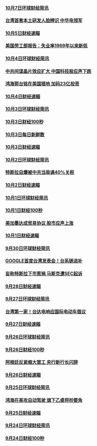 #### [10月7日环球财经简讯](../pages/news208/a1394527.md?t=10090332) 

#### [台湾首套本土研发人脸辨识 中华电领军](../pages/news208/a1394509.md?t=10090332) 

#### [10月5日财经速瞄](../pages/news208/a1394260.md?t=10090332) 

#### [美国劳工部报告：失业率1969年以来新低](../pages/news208/a1394221.md?t=10090332) 

#### [10月4日环球财经简讯](../pages/news208/a1394211.md?t=10090332) 

#### [中共间谍晶片效应扩大 中国科技股应声下跌](../pages/news208/a1394210.md?t=10090332) 

#### [鸿海郭台铭在美国猎地 加码23亿投资](../pages/news208/a1394184.md?t=10090332) 

#### [10月4日财经速瞄](../pages/news208/a1394104.md?t=10090332) 

#### [10月3日环球财经简讯](../pages/news208/a1394057.md?t=10090332) 

#### [10月3日财经100秒](../pages/news208/a1394034.md?t=10090332) 

#### [10月3日每日新鲜数](../pages/news208/a1393967.md?t=10090332) 

#### [10月3日财经速瞄](../pages/news208/a1393964.md?t=10090332) 

#### [10月2日环球财经简讯](../pages/news208/a1393924.md?t=10090332) 

#### [特斯拉自爆被中共当局课40%关税](../pages/news208/a1393910.md?t=10090332) 

#### [10月2日财经速瞄](../pages/news208/a1393834.md?t=10090332) 

#### [10月1日环球财经简讯](../pages/news208/a1393775.md?t=10090332) 

#### [10月1日财经100秒](../pages/news208/a1393754.md?t=10090332) 

#### [美加墨达成贸易协议 股市应声上涨](../pages/news208/a1393738.md?t=10090332) 

#### [10月1日财经速瞄](../pages/news208/a1393681.md?t=10090332) 

#### [9月30日环球财经简讯](../pages/news208/a1393638.md?t=10090332) 

#### [GOOGLE首度台湾发表会！台系链进补](../pages/news208/a1393612.md?t=10090332) 

#### [妄称特斯拉下市惹祸 马斯克遭SEC起诉](../pages/news208/a1393392.md?t=10090332) 

#### [9月28日财经速瞄](../pages/news208/a1393394.md?t=10090332) 

#### [9月27日环球财经简讯](../pages/news208/a1393337.md?t=10090332) 

#### [台湾第一家！台达电响应国际电动车倡议](../pages/news208/a1393319.md?t=10090332) 

#### [9月27日财经速瞄](../pages/news208/a1393242.md?t=10090332) 

#### [9月26日环球财经简讯](../pages/news208/a1393188.md?t=10090332) 

#### [9月26日财经100秒](../pages/news208/a1393159.md?t=10090332) 

#### [阿根廷反紧缩大罢工 央行新行长闪辞](../pages/news208/a1393091.md?t=10090332) 

#### [9月26日财经速瞄](../pages/news208/a1393087.md?t=10090332) 

#### [9月25日环球财经简讯](../pages/news208/a1393038.md?t=10090332) 

#### [鸿海在美攻自动驾驶 旗下乙盛将扮要角](../pages/news208/a1393021.md?t=10090332) 

#### [9月25日财经速瞄](../pages/news208/a1392936.md?t=10090332) 

#### [9月24日环球财经简讯](../pages/news208/a1392891.md?t=10090332) 

#### [9月24日财经100秒](../pages/news208/a1392876.md?t=10090332) 

